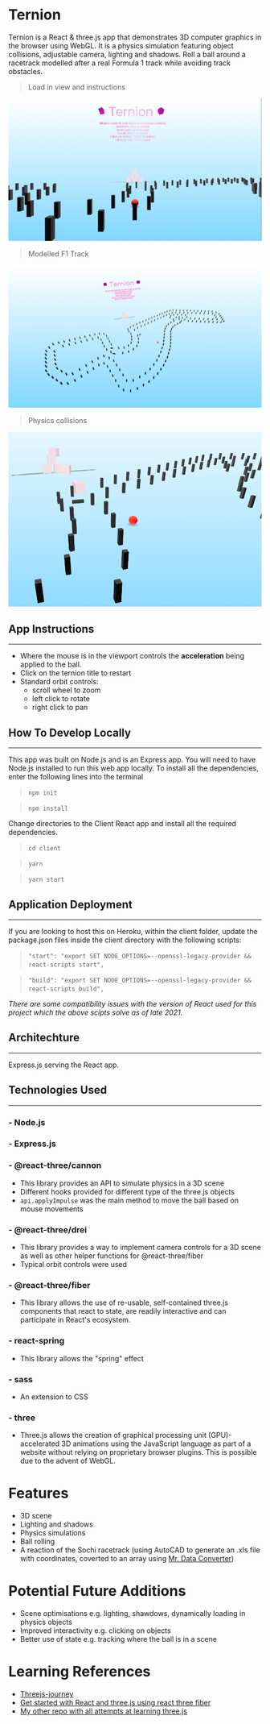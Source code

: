 # Ternion
Ternion is a React & three.js app that demonstrates 3D computer graphics in the browser using WebGL. It is a physics simulation featuring object collisions, adjustable camera, lighting and shadows. Roll a ball around a racetrack modelled after a real Formula 1 track while avoiding track obstacles. 

> Load in view and instructions

![Loading View](./readme_imgs/ternion_load_page.png)

> Modelled F1 Track

![Racetrack View](./readme_imgs/ternion_race_course.png)

> Physics collisions

![Object Collision](./readme_imgs/object_collision2.png)

## App Instructions
---
- Where the mouse is in the viewport controls the __acceleration__ being applied to the ball.
- Click on the ternion title to restart
- Standard orbit controls: 
    - scroll wheel to zoom
    - left click to rotate
    - right click to pan

## How To Develop Locally
---
This app was built on Node.js and is an Express app. You will need to have Node.js installed to run this web app locally. To install all the dependencies, enter the following lines into the terminal

>`npm init`

>`npm install`

Change directories to the Client React app and install all the required dependencies. 

>`cd client`

>`yarn`

>`yarn start`

## Application Deployment 
---
If you are looking to host this on Heroku, within the client folder, update the package.json files inside the client directory with the following scripts:

>` "start": "export SET NODE_OPTIONS=--openssl-legacy-provider && react-scripts start", `

>` "build": "export SET NODE_OPTIONS=--openssl-legacy-provider && react-scripts build", `

*There are some compatibility issues with the version of React used for this project which the above scipts solve as of late 2021.*

## Architechture
---
Express.js serving the React app.

## Technologies Used
---
### - Node.js
### - Express.js
### - @react-three/cannon
- This library provides an API to simulate physics in a 3D scene
- Different hooks provided for different type of the three.js objects
- `api.applyImpulse` was the main method to move the ball based on mouse movements
### - @react-three/drei
- This library provides a way to implement camera controls for a 3D scene as well as other helper functions for @react-three/fiber
- Typical orbit controls were used
### - @react-three/fiber
- This library allows the use of re-usable, self-contained three.js components that react to state, are readily interactive and can participate in React's ecosystem.
### - react-spring
- This library allows the "spring" effect
### - sass
- An extension to CSS
### - three
- Three.js allows the creation of graphical processing unit (GPU)-accelerated 3D animations using the JavaScript language as part of a website without relying on proprietary browser plugins. This is possible due to the advent of WebGL.

# Features
- 3D scene
- Lighting and shadows
- Physics simulations
- Ball rolling 
- A reaction of the Sochi racetrack (using AutoCAD to generate an .xls file with coordinates, coverted to an array using [Mr. Data Converter](https://shancarter.github.io/mr-data-converter/))

# Potential Future Additions
- Scene optimisations e.g. lighting, shawdows, dynamically loading in physics objects
- Improved interactivity e.g. clicking on objects
- Better use of state e.g. tracking where the ball is in a scene

# Learning References 
- [Threejs-journey](https://threejs-journey.com/)
- [Get started with React and three.js using react three fiber](https://www.youtube.com/watch?v=fdtqqyeKRJk)
- [My other repo with all attempts at learning three.js](https://github.com/vjohndo/three-react)